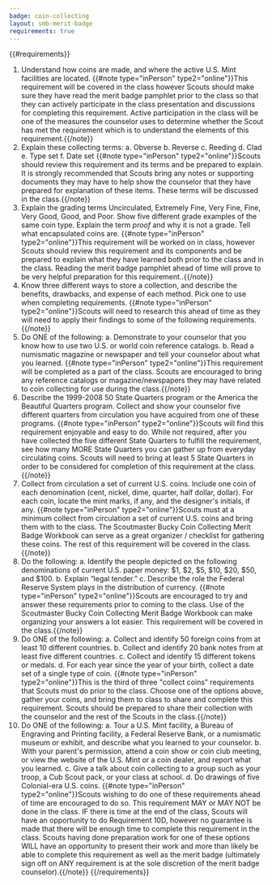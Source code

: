 ```yaml
---
badge: coin-collecting
layout: smb-merit-badge
requirements: true
---
```


{{#requirements}}
1. Understand how coins are made, and where the active U.S. Mint facilities are located.
    {{#note type="inPerson" type2="online"}}This requirement will be covered in the class however Scouts should make sure they have read the merit badge pamphlet prior to the class so that they can actively participate in the class presentation and discussions for completing this requirement. Active participation in the class will be one of the measures the counselor uses to determine whether the Scout has met the requirement which is to understand the elements of this requirement.{{/note}}
2. Explain these collecting terms:
    a. Obverse
    b. Reverse
    c. Reeding
    d. Clad
    e. Type set
    f. Date set
    {{#note type="inPerson" type2="online"}}Scouts should review this requirement and its terms and be prepared to explain. It is strongly recommended that Scouts bring any notes or supporting documents they may have to help show the counselor that they have prepared for explanation of these items. These terms will be discussed in the class.{{/note}}
3. Explain the grading terms Uncirculated, Extremely Fine, Very Fine, Fine, Very Good, Good, and Poor. Show five different grade examples of the same coin type. Explain the term *proof* and why it is not a grade. Tell what encapsulated coins are.
    {{#note type="inPerson" type2="online"}}This requirement will be worked on in class, however Scouts should review this requirement and its components and be prepared to explain what they have learned both prior to the class and in the class. Reading the merit badge pamphlet ahead of time will prove to be very helpful preparation for this requirement..{{/note}}
4. Know three different ways to store a collection, and describe the benefits, drawbacks, and expense of each method. Pick one to use when completing requirements.
    {{#note type="inPerson" type2="online"}}Scouts will need to research this ahead of time as they will need to apply their findings to some of the following requirements.{{/note}}
5. Do ONE of the following:
    a. Demonstrate to your counselor that you know how to use two U.S. or world coin reference catalogs.
    b. Read a numismatic magazine or newspaper and tell your counselor about what you learned.
    {{#note type="inPerson" type2="online"}}This requirement will be completed as a part of the class. Scouts are encouraged to bring any reference catalogs or magazine/newspapers they may have related to coin collecting for use during the class.{{/note}}
6. Describe the 1999-2008 50 State Quarters program or the America the Beautiful Quarters program. Collect and show your counselor five different quarters from circulation you have acquired from one of these programs.
    {{#note type="inPerson" type2="online"}}Scouts will find this requirement enjoyable and easy to do. While not required, after you have collected the five different State Quarters to fulfill the requirement, see how many MORE State Quarters you can gather up from everyday circulating coins. Scouts will need to bring at least 5 State Quarters in order to be considered for completion of this requirement at the class.{{/note}}
7. Collect from circulation a set of current U.S. coins. Include one coin of each denomination (cent, nickel, dime, quarter, half dollar, dollar). For each coin, locate the mint marks, if any, and the designer's initials, if any.
    {{#note type="inPerson" type2="online"}}Scouts must at a minimum collect from circulation a set of current U.S. coins and bring them with to the class. The Scoutmaster Bucky Coin Collecting Merit Badge Workbook can serve as a great organizer / checklist for gathering these coins. The rest of this requirement will be covered in the class.{{/note}}
8. Do the following:
    a. Identify the people depicted on the following denominations of current U.S. paper money: $1, $2, $5, $10, $20, $50, and $100.
    b. Explain “legal tender.”
    c. Describe the role the Federal Reserve System plays in the distribution of currency.
    {{#note type="inPerson" type2="online"}}Scouts are encouraged to try and answer these requirements prior to coming to the class. Use of the Scoutmaster Bucky Coin Collecting Merit Badge Workbook can make organizing your answers a lot easier. This requirement will be covered in the class.{{/note}}
9. Do ONE of the following:
    a. Collect and identify 50 foreign coins from at least 10 different countries.
    b. Collect and identify 20 bank notes from at least five different countries.
    c. Collect and identify 15 different tokens or medals.
    d. For each year since the year of your birth, collect a date set of a single type of coin.
    {{#note type="inPerson" type2="online"}}This is the third of three "collect coins" requirements that Scouts must do prior to the class. Choose one of the options above, gather your coins, and bring them to class to share and complete this requirement. Scouts should be prepared to share their collection with the counselor and the rest of the Scouts in the class.{{/note}}
10. Do ONE of the following:
    a. Tour a U.S. Mint facility, a Bureau of Engraving and Printing facility, a Federal Reserve Bank, or a numismatic museum or exhibit, and describe what you learned to your counselor.
    b. With your parent's permission, attend a coin show or coin club meeting, or view the website of the U.S. Mint or a coin dealer, and report what you learned.
    c. Give a talk about coin collecting to a group such as your troop, a Cub Scout pack, or your class at school.
    d. Do drawings of five Colonial-era U.S. coins.
    {{#note type="inPerson" type2="online"}}Scouts wishing to do one of these requirements ahead of time are encouraged to do so. This requirement MAY or MAY NOT be done in the class. IF there is time at the end of the class, Scouts will have an opportunity to do Requirement 10D, however no guarantee is made that there will be enough time to complete this requirement in the class. Scouts having done preparation work for one of these options WILL have an opportunity to present their work and more than likely be able to complete this requirement as well as the merit badge (ultimately sign off on ANY requirement is at the sole discretion of the merit badge counselor).{{/note}}
{{/requirements}}
